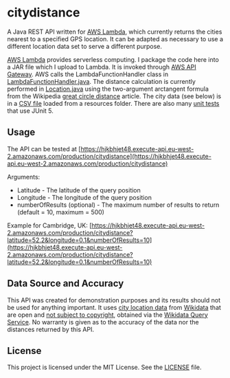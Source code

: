 # citydistance

A Java REST API written for [AWS Lambda](https://aws.amazon.com/lambda/), which currently returns the cities nearest to a specified GPS location. It can be adapted as necessary to use a different location data set to serve a different purpose.

[AWS Lambda](https://aws.amazon.com/lambda/) provides serverless computing. I package the code here into a JAR file which I upload to Lambda. It is invoked through [AWS API Gateway](https://aws.amazon.com/api-gateway/). AWS calls the LambdaFunctionHandler class in [LambdaFunctionHandler.java](CityDistance/src/main/java/joeldockray/demos/awslambda/citydistance/LambdaFunctionHandler.java). The distance calculation is currently performed in [Location.java](CityDistance/src/main/java/joeldockray/demos/awslambda/citydistance/Location.java#L44) using the two-argument arctangent formula from the Wikipedia [great circle distance](https://en.wikipedia.org/wiki/Great-circle_distance#Computational_formulae) article. The city data (see below) is in a [CSV file](CityDistance/src/main/resources/Cities.csv) loaded from a resources folder. There are also many [unit tests](CityDistance/src/test/java/joeldockray/demos/awslambda/citydistance) that use JUnit 5.

## Usage

The API can be tested at [https://hjkbhjet48.execute-api.eu-west-2.amazonaws.com/production/citydistance](https://hjkbhjet48.execute-api.eu-west-2.amazonaws.com/production/citydistance)

Arguments:
* Latitude - The latitude of the query position
* Longitude - The longitude of the query position
* numberOfResults (optional) - The maximum number of results to return (default = 10, maximum = 500)

Example for Cambridge, UK:
[https://hjkbhjet48.execute-api.eu-west-2.amazonaws.com/production/citydistance?latitude=52.2&longitude=0.1&numberOfResults=10](https://hjkbhjet48.execute-api.eu-west-2.amazonaws.com/production/citydistance?latitude=52.2&longitude=0.1&numberOfResults=10)

## Data Source and Accuracy

This API was created for demonstration purposes and its results should not be used for anything important. It uses [city location data](CityDistance/src/main/resources/Cities.csv) from [Wikidata](https://www.wikidata.org/wiki/Wikidata:Main_Page) that are open and [not subject to copyright](https://www.wikidata.org/wiki/Wikidata:Data_donation#Wikidata_and_copyright), obtained via the [Wikidata Query Service](https://query.wikidata.org/). No warranty is given as to the accuracy of the data nor the distances returned by this API.

## License

This project is licensed under the MIT License. See the [LICENSE](LICENSE) file.

